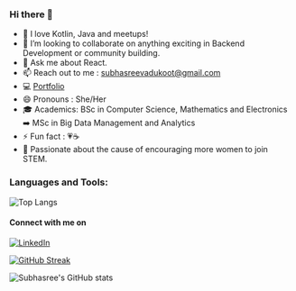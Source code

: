 ### Hi there 👋

<!--
**subhasreevadukoot/subhasreevadukoot** is a ✨ _special_ ✨ repository because its `README.md` (this file) appears on your GitHub profile. -->



- 🔭 I love Kotlin, Java and meetups!
- 👯 I’m looking to collaborate on anything exciting in Backend Development or community building. 
- 💬 Ask me about React.
- 📫 Reach out to me : <subhasreevadukoot@gmail.com>
- :computer: [Portfolio](https://subhasreevadukoot.netlify.app/)
- 😄 Pronouns  : She/Her
- :mortar_board: Academics: BSc in Computer Science, Mathematics and Electronics :arrow_right: MSc in Big Data Management and Analytics  
- ⚡ Fun fact  : :heartpulse::coffee:
- :raising_hand: Passionate about the cause of encouraging more women to join STEM. 

 

<h3 align="left">Languages and Tools:</h3>

![Top Langs](https://github-readme-stats.vercel.app/api/top-langs/?username=subhasreevadukoot&layout=compact&langs_count=8https://github.com/anuraghazra/github-readme-stats)


<h4 align="left"> Connect with me on </h4>

[![LinkedIn][2.2]][2]

<!-- Icons -->

[2.2]: https://raw.githubusercontent.com/MartinHeinz/MartinHeinz/master/linkedin-3-16.png (LinkedIn icon without padding)

<!-- Links to your social media accounts -->
[2]: https://www.linkedin.com/in/subhasree-vadukoot/

[![GitHub Streak](http://github-readme-streak-stats.herokuapp.com?user=subhasreevadukoot&theme=tokyonight&hide_border=true)](https://git.io/streak-stats)

![Subhasree's GitHub stats](https://github-readme-stats.vercel.app/api?username=subhasreevadukoot&show_icons=true&theme=radical)
